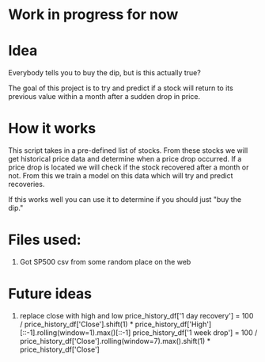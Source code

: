 # Work in progress for now

# Idea
Everybody tells you to buy the dip, but is this actually true?

The goal of this project is to try and predict if a stock will return to its previous value within a month after a sudden drop in price. 


# How it works 
This script takes in a pre-defined list of stocks. From these stocks we will get historical price data and determine when a price drop occurred. 
If a price drop is located we will check if the stock recovered after a month or not. 
From this we train a model on this data which will try and predict recoveries. 

If this works well you can use it to determine if you should just "buy the dip."

# Files used:
1. Got SP500 csv from some random place on the web

# Future ideas
1. replace close with high and low 
price_history_df['1 day recovery'] = 100 / price_history_df['Close'].shift(1)  * price_history_df['High'][::-1].rolling(window=1).max()[::-1]
price_history_df['1 week drop'] = 100 / price_history_df['Close'].rolling(window=7).max().shift(1) * price_history_df['Close']